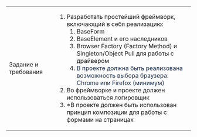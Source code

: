 <table><tr><td colspan="1" class="confluenceTd">Задание и требования</td><td colspan="1" class="confluenceTd"><ol><li>Разработать простейший фреймворк, включающий в себя реализацию:<ol><li>BaseForm</li><li>BaseElement и его наследников</li><li>Browser Factory (Factory Method) и Singleton/Object Pull для работы с драйвером</li><li><span style="color: rgb(23,43,77);">В проекте должна быть реализована возможность выбора браузера: Chrome или Firefox (минимум)</span></li></ol></li><li>Во фреймворке и проекте должен использоваться логировщик</li><li>*В проекте должен быть использован принцип композиции для работы с формами на страницах</li></ol></td></tr></table>
